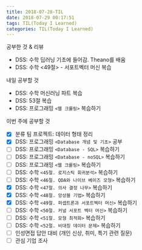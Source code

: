 ```yaml
---
title: 2018-07-28-TIL
date: 2018-07-29 00:17:51
tags: TIL(Today I Learned)
categories: TIL(Today I Learned)
---
```




공부한 것 & 리뷰
- DSS: 수학 딥러닝 기초에 들어감. Theano를 배움 
- DSS: 수학 <49절> - 서포트벡터 머신 복습

내일 공부할 것
- DSS: 수학 머신러닝 파트 복습
- DSS: 53절 복습
- DSS: 프로그래밍 `<웹 크롤링>` 복습하기

이번 주에 공부할 것
- [x] 분류 팀 프로젝트: 데이터 형태 정리
- [x] DSS: 프로그래밍 `<Database 개념 및 기초>` 공부 
- [ ] DSS: 프로그래밍 `<Database - SQL>` 복습하기
- [ ] DSS: 프로그래밍 `<Database - noSQL>` 복습하기
- [ ] DSS: 프로그래밍 `<웹 크롤링>` 복습하기
- [ ] DSS: 수학 `<45절. 로지스틱 회귀분석>` 복습하기
- [ ] DSS: 수학 `<46절. QDA와 나이브 베이즈 모형>` 복습하기
- [x] DSS: 수학 `<47절. 의사 결정 나무>` 복습하기 
- [x] DSS: 수학 `<48절. 앙상블 기법>` 복습하기 
- [x] DSS: 수학 `<49절. 퍼셉트론과 서포트벡터 머신>` 복습하기
- [ ] DSS: 수학 `<50절. 커널 서포트 벡터 머신>` 복습하기
- [ ] DSS: 수학 `<51절. 모형 최적화>` 복습하기
- [ ] DSS: 수학 `<52절. 비대칭 데이터 문제>` 복습하기
- [ ] 인성면접 답안 대비 (개인 신상, 취미, 특기 관련 질문)
- [ ] 관심 기업 조사